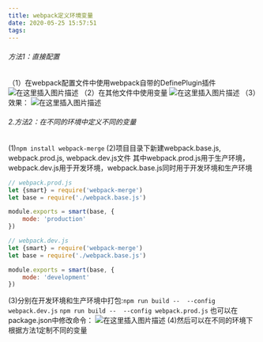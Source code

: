 ```yaml
---
title: webpack定义环境变量
date: 2020-05-25 15:57:51
tags:
---
```

###### 方法1：直接配置
（1）在webpack配置文件中使用webpack自带的DefinePlugin插件
![在这里插入图片描述](https://img-blog.csdnimg.cn/20200525152551162.png?x-oss-process=image/watermark,type_ZmFuZ3poZW5naGVpdGk,shadow_10,text_aHR0cHM6Ly9ibG9nLmNzZG4ubmV0L3FxXzQzNjUwOTc5,size_16,color_FFFFFF,t_70)
（2）在其他文件中使用变量
![在这里插入图片描述](https://img-blog.csdnimg.cn/20200525152648951.png?x-oss-process=image/watermark,type_ZmFuZ3poZW5naGVpdGk,shadow_10,text_aHR0cHM6Ly9ibG9nLmNzZG4ubmV0L3FxXzQzNjUwOTc5,size_16,color_FFFFFF,t_70)
（3）效果：
![在这里插入图片描述](https://img-blog.csdnimg.cn/20200525152659704.png)
###### 2.方法2：在不同的环境中定义不同的变量
(1)```npm install webpack-merge```
(2)项目目录下新建webpack.base.js, webpack.prod.js, webpack.dev.js文件
其中webpack.prod.js用于生产环境，webpack.dev.js用于开发环境，webpack.base.js同时用于开发环境和生产环境
```javascript
// webpack.prod.js
let {smart} = require('webpack-merge')
let base = require('./webpack.base.js')

module.exports = smart(base, {
    mode: 'production'
})
```
```javascript
// webpack.dev.js
let {smart} = require('webpack-merge')
let base = require('./webpack.base.js')

module.exports = smart(base, {
    mode: 'development'
})
```
(3)分别在开发环境和生产环境中打包:```npm run build --  --config webpack.dev.js```
```npm run build --  --config webpack.prod.js```
也可以在package.json中修改命令：
![在这里插入图片描述](https://img-blog.csdnimg.cn/20200525160100672.png?x-oss-process=image/watermark,type_ZmFuZ3poZW5naGVpdGk,shadow_10,text_aHR0cHM6Ly9ibG9nLmNzZG4ubmV0L3FxXzQzNjUwOTc5,size_16,color_FFFFFF,t_70)
(4)然后可以在不同的环境下根据方法1定制不同的变量